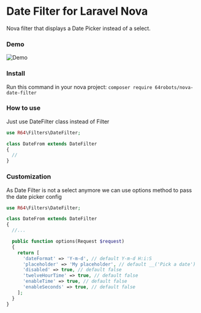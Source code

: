 # Date Filter for Laravel Nova

Nova filter that displays a Date Picker instead of a select.

### Demo

![Demo](http://g.recordit.co/7sG50yEf7O.gif)

### Install

Run this command in your nova project:
`composer require 64robots/nova-date-filter`

### How to use

Just use DateFilter class instead of Filter

```php
use R64\Filters\DateFilter;

class DateFrom extends DateFilter
{
  //
}
```

### Customization

As Date Filter is not a select anymore we can use options method to pass the date picker config

```php
use R64\Filters\DateFilter;

class DateFrom extends DateFilter
{
  //...

  public function options(Request $request)
  {
    return [
      'dateFormat' => 'Y-m-d', // default Y-m-d H:i:S
      'placeholder' => 'My placeholder', // default __('Pick a date')
      'disabled' => true, // default false
      'twelveHourTime' => true, // default false
      'enableTime' => true, // default false
      'enableSeconds' => true, // default false
    ];
  }
}
```
